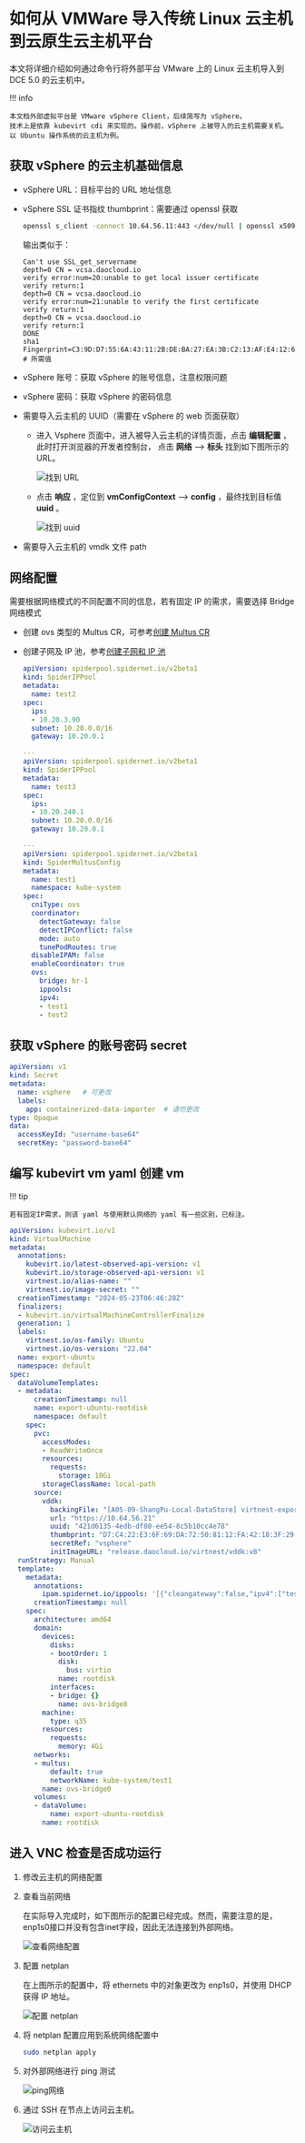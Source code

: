 # 如何从 VMWare 导入传统 Linux 云主机到云原生云主机平台

本文将详细介绍如何通过命令行将外部平台 VMware 上的 Linux 云主机导入到 DCE 5.0 的云主机中。

!!! info

    本文档外部虚拟平台是 VMware vSphere Client，后续简写为 vSphere。
    技术上是依靠 kubevirt cdi 来实现的。操作前，vSphere 上被导入的云主机需要关机。
    以 Ubuntu 操作系统的云主机为例。

## 获取 vSphere 的云主机基础信息

- vSphere URL：目标平台的 URL 地址信息

- vSphere SSL 证书指纹 thumbprint：需要通过 openssl 获取

    ```sh
    openssl s_client -connect 10.64.56.11:443 </dev/null | openssl x509 -in /dev/stdin -fingerprint -sha1 -noout
    ```
    
    输出类似于：
   
    ```output
    Can't use SSL_get_servername
    depth=0 CN = vcsa.daocloud.io
    verify error:num=20:unable to get local issuer certificate
    verify return:1
    depth=0 CN = vcsa.daocloud.io
    verify error:num=21:unable to verify the first certificate
    verify return:1
    depth=0 CN = vcsa.daocloud.io
    verify return:1
    DONE
    sha1 Fingerprint=C3:9D:D7:55:6A:43:11:2B:DE:BA:27:EA:3B:C2:13:AF:E4:12:62:4D  # 所需值
    ```

- vSphere 账号：获取 vSphere 的账号信息，注意权限问题

- vSphere 密码：获取 vSphere 的密码信息

- 需要导入云主机的 UUID（需要在 vSphere 的 web 页面获取）

    - 进入 Vsphere 页面中，进入被导入云主机的详情页面，点击 __编辑配置__ ，此时打开浏览器的开发者控制台，
      点击 __网络__ —> __标头__ 找到如下图所示的 URL。

        ![找到 URL](../images/uuid01.png)

    - 点击 __响应__ ，定位到 __vmConfigContext__ —> __config__ ，最终找到目标值 __uuid__ 。

        ![找到 uuid](../images/uuid02.png)

- 需要导入云主机的 vmdk 文件 path

## 网络配置

需要根据网络模式的不同配置不同的信息，若有固定 IP 的需求，需要选择 Bridge 网络模式

-  创建 ovs 类型的 Multus CR，可参考[创建 Multus CR](https://spidernet-io.github.io/spiderpool/v0.9/usage/install/underlay/get-started-ovs-zh_CN/)
-  创建子网及 IP 池，参考[创建子网和 IP 池](../../network/config/ippool/createpool.md)

    ```yaml
    apiVersion: spiderpool.spidernet.io/v2beta1
    kind: SpiderIPPool
    metadata:
      name: test2
    spec:
      ips:
      - 10.20.3.90
      subnet: 10.20.0.0/16
      gateway: 10.20.0.1
    
    ---
    apiVersion: spiderpool.spidernet.io/v2beta1
    kind: SpiderIPPool
    metadata:
      name: test3
    spec:
      ips:
      - 10.20.240.1
      subnet: 10.20.0.0/16
      gateway: 10.20.0.1
    
    ---
    apiVersion: spiderpool.spidernet.io/v2beta1
    kind: SpiderMultusConfig
    metadata:
      name: test1
      namespace: kube-system
    spec:
      cniType: ovs
      coordinator:
        detectGateway: false
        detectIPConflict: false
        mode: auto
        tunePodRoutes: true
      disableIPAM: false
      enableCoordinator: true
      ovs:
        bridge: br-1
        ippools:
        ipv4:
        - test1
        - test2
    ```

## 获取 vSphere 的账号密码 secret

```yaml
apiVersion: v1
kind: Secret
metadata:
  name: vsphere   # 可更改
  labels:
    app: containerized-data-importer  # 请勿更改
type: Opaque
data:
  accessKeyId: "username-base64"
  secretKey: "password-base64"
```

## 编写 kubevirt vm yaml 创建 vm

!!! tip

    若有固定IP需求，则该 yaml 与使用默认网络的 yaml 有一些区别，已标注。

```yaml
apiVersion: kubevirt.io/v1
kind: VirtualMachine
metadata:
  annotations:
    kubevirt.io/latest-observed-api-version: v1
    kubevirt.io/storage-observed-api-version: v1
    virtnest.io/alias-name: ""
    virtnest.io/image-secret: ""
  creationTimestamp: "2024-05-23T06:46:28Z"
  finalizers:
  - kubevirt.io/virtualMachineControllerFinalize
  generation: 1
  labels:
    virtnest.io/os-family: Ubuntu
    virtnest.io/os-version: "22.04"
  name: export-ubuntu
  namespace: default
spec:
  dataVolumeTemplates:
  - metadata:
      creationTimestamp: null
      name: export-ubuntu-rootdisk
      namespace: default
    spec:
      pvc:
        accessModes:
        - ReadWriteOnce
        resources:
          requests:
            storage: 10Gi
        storageClassName: local-path
      source:
        vddk:
          backingFile: "[A05-09-ShangPu-Local-DataStore] virtnest-export-ubuntu/virtnest-export-ubuntu.vmdk"  
          url: "https://10.64.56.21"                                                       
          uuid: "421d6135-4edb-df80-ee54-8c5b10cc4e78"                                     
          thumbprint: "D7:C4:22:E3:6F:69:DA:72:50:81:12:FA:42:18:3F:29:5C:7F:41:CA"            
          secretRef: "vsphere"
          initImageURL: "release.daocloud.io/virtnest/vddk:v8"
  runStrategy: Manual
  template:
    metadata:
      annotations:
        ipam.spidernet.io/ippools: '[{"cleangateway":false,"ipv4":["test2"]}]'  // 这里添加 spiderpool 网络
      creationTimestamp: null
    spec:
      architecture: amd64
      domain:
        devices:
          disks:
          - bootOrder: 1
            disk:
              bus: virtio
            name: rootdisk
          interfaces:                                                          // 修改这里的网络配置
          - bridge: {}
            name: ovs-bridge0
        machine:
          type: q35
        resources:
          requests:
            memory: 4Gi
      networks:                                                                // 修改这里的网络配置
      - multus:
          default: true
          networkName: kube-system/test1
        name: ovs-bridge0
      volumes:
      - dataVolume:
          name: export-ubuntu-rootdisk
        name: rootdisk
```

## 进入 VNC 检查是否成功运行

1. 修改云主机的网络配置

1. 查看当前网络

    在实际导入完成时，如下图所示的配置已经完成。然而，需要注意的是，enp1s0接口并没有包含inet字段，因此无法连接到外部网络。
    
    ![查看网络配置](../images/import-ubuntu04.png)

1. 配置 netplan

    在上图所示的配置中，将 ethernets 中的对象更改为 enp1s0，并使用 DHCP 获得 IP 地址。
        
    ![配置 netplan](../images/import-ubuntu05.png)

1. 将 netplan 配置应用到系统网络配置中

    ```sh
    sudo netplan apply
    ```

1. 对外部网络进行 ping 测试

    ![ping网络](../images/import-ubuntu06.png)

1. 通过 SSH 在节点上访问云主机。

    ![访问云主机](../images/import-ubuntu07.png)

